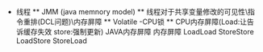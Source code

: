 * 线程
** JMM (java memnory model)
** 线程对于共享变量修改的可见性\指令重排(DCL问题)\内存屏障
** Volatile -CPU锁 
** CPU内存屏障(Load:让告诉缓存失效 store:强制更新) JAVA内存屏障
内存屏障
LoadLoad
StoreStore
LoadStore
StoreLoad